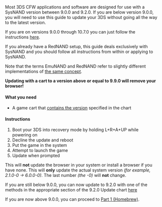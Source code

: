 Most 3DS CFW applications and software are designed for use with a SysNAND version between 9.0.0 and 9.2.0. If you are below version 9.0.0, you will need to use this guide to update your 3DS without going all the way to the latest version.    

If you are on versions 9.0.0 through 10.7.0 you can just follow the instructions [here](https://github.com/Plailect/Guide/wiki/Get-Started).

If you already have a RedNAND setup, this guide deals exclusively with SysNAND and you should follow all instructions from within or applying to SysNAND.

Note that the terms EmuNAND and RedNAND refer to slightly different implementations of [the same concept](http://3dbrew.org/wiki/NAND_Redirection).

**Updating with a cart to a version above or equal to 9.9.0 will remove your browser!**

#### What you need

* A game cart that [contains the version](http://www.3dsdb.com/) specified in the chart

#### Instructions

1. Boot your 3DS into recovery mode by holding L+R+A+UP while powering on
2. Decline the update and reboot
3. Put the game in the system
4. Attempt to launch the game
5. Update when prompted

This will **not** update the browser in your system or install a browser if you have none. This will **only** update the actual system version *(for example, 2.1.0-0 -> 6.0.0-0)*. The last number *(the -0)* will **not** change.

If you are still below 9.0.0, you can now update to 9.2.0 with one of the methods in the appropriate section of the 9.2.0 Update chart [here](https://github.com/Plailect/Guide/wiki/9.2.0-Update)

If you are now above 9.0.0, you can proceed to [Part 1 (Homebrew)](https://github.com/Plailect/Guide/wiki/Part-1-(Decrypt9)).
